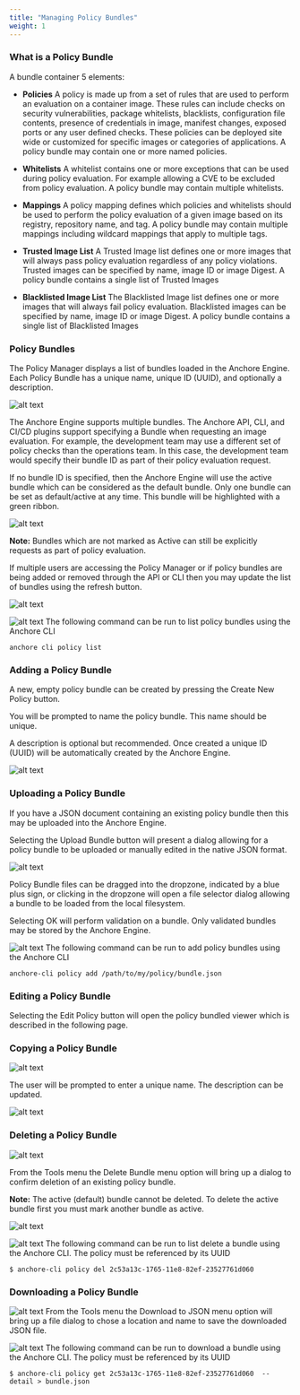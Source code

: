```yaml
---
title: "Managing Policy Bundles"
weight: 1
---
```


### What is a Policy Bundle

A bundle container 5 elements:

- **Policies**
  A policy is made up from a set of rules that are used to perform an evaluation on a container image. These rules can include checks on security vulnerabilities, package whitelists, blacklists, configuration file contents, presence of credentials in image, manifest changes, exposed ports or any user defined checks. These policies can be deployed site wide or customized for specific images or categories of applications.
  A policy bundle may contain one or more named policies.

- **Whitelists**
  A whitelist contains one or more exceptions that can be used during policy evaluation. For example allowing a CVE to be excluded from policy evaluation.
  A policy bundle may contain multiple whitelists.

- **Mappings**
  A policy mapping defines which policies and whitelists should be used to perform the policy evaluation of a given image based on its registry, repository name, and tag.
  A policy bundle may contain multiple mappings including wildcard mappings that apply to multiple tags.

- **Trusted Image List**
  A Trusted Image list defines one or more images that will always pass policy evaluation regardless of any policy violations.
  Trusted images can be specified by name, image ID or image Digest.
  A policy bundle contains a single list of Trusted Images

- **Blacklisted Image List**
  The Blacklisted Image list defines one or more images that will always fail policy evaluation.
  Blacklisted images can be specified by name, image ID or image Digest.
  A policy bundle contains a single list of Blacklisted Images

### Policy Bundles

The Policy Manager displays a list of bundles loaded in the Anchore Engine. Each Policy Bundle has a unique name, unique ID (UUID), and optionally a description.

![alt text](https://s3.amazonaws.com/cdn.freshdesk.com/data/helpdesk/attachments/production/36012354500/original/U-8OZ4juYyzOcQCRpn4hP5IVK_0QtY-9fQ.png?1532736913)

The Anchore Engine supports multiple bundles. The Anchore API, CLI, and CI/CD plugins support specifying a Bundle when requesting an image evaluation. For example, the development team may use a different set of policy checks than the operations team. In this case, the development team would specify their bundle ID as part of their policy evaluation request.

If no bundle ID is specified, then the Anchore Engine will use the active bundle which can be considered as the default bundle. Only one bundle can be set as default/active at any time. This bundle will be highlighted with a green ribbon.

![alt text](https://s3.amazonaws.com/cdn.freshdesk.com/data/helpdesk/attachments/production/36012354455/original/BN4MFr8YJ0WggGop3BOpz62L2OJ2ASH6kg.png?1532736588)

**Note:** Bundles which are not marked as Active can still be explicitly requests as part of policy evaluation. 

If multiple users are accessing the Policy Manager or if policy bundles are being added or removed through the API or CLI then you may update the list of bundles using the refresh button.

![alt text](https://s3.amazonaws.com/cdn.freshdesk.com/data/helpdesk/attachments/production/36005885613/original/mu1VPLNxAcyCfmO2xgW2Rq5lkq3AeEzOVg.png?1525312201)

![alt text](http://static1.squarespace.com/static/53ce4d58e4b09f1cf081aa96/t/53eda86ce4b03190fb1eda4b/1423470352399/?format=1500w) The following command can be run to list policy bundles using the Anchore CLI

`anchore cli policy list`

### Adding a Policy Bundle

A new, empty policy bundle can be created by pressing the Create New Policy button.

You will be prompted to name the policy bundle. This name should be unique. 

A description is optional but recommended. Once created a unique ID (UUID) will be automatically created by the Anchore Engine.

![alt text](https://s3.amazonaws.com/cdn.freshdesk.com/data/helpdesk/attachments/production/36005885677/original/VAJRTdMIvvmKghSkCd2BA0OqvVKiKC9Wdw.png?1525312371)

### Uploading a Policy Bundle

If you have a JSON document containing an existing policy bundle then this may be uploaded into the Anchore Engine.

Selecting the Upload Bundle button will present a dialog allowing for a policy bundle to be uploaded or manually edited in the native JSON format.

![alt text](https://s3.amazonaws.com/cdn.freshdesk.com/data/helpdesk/attachments/production/36005885679/original/zpKU8XdgTCUfCWKrJXd_r-Bp5X3_b553-Q.png?1525312387)

Policy Bundle files can be dragged into the dropzone, indicated by a blue plus sign, or clicking in the dropzone will open a file selector dialog allowing a bundle to be loaded from the local filesystem.

Selecting OK will perform validation on a bundle. Only validated bundles may be stored by the Anchore Engine.

![alt text](http://static1.squarespace.com/static/53ce4d58e4b09f1cf081aa96/t/53eda86ce4b03190fb1eda4b/1423470352399/?format=1500w) The following command can be run to add policy bundles using the Anchore CLI

`anchore-cli policy add /path/to/my/policy/bundle.json`

### Editing a Policy Bundle

Selecting the Edit Policy button will open the policy bundled viewer which is described in the following page.

### Copying a Policy Bundle

![alt text](https://s3.amazonaws.com/cdn.freshdesk.com/data/helpdesk/attachments/production/36005885697/original/H2HdlOBLqDATJ4RSTf1plLnsLNINgFz51w.png?1525312438)

The user will be prompted to enter a unique name. The description can be updated.

![alt text](https://s3.amazonaws.com/cdn.freshdesk.com/data/helpdesk/attachments/production/36005885700/original/IeIirx6vkyF99Cpx1Uj0yQpHRRPlEtVfWA.png?1525312454)

### Deleting a Policy Bundle

![alt text](https://s3.amazonaws.com/cdn.freshdesk.com/data/helpdesk/attachments/production/36005885697/original/H2HdlOBLqDATJ4RSTf1plLnsLNINgFz51w.png?1525312438)

From the Tools menu the Delete Bundle menu option will bring up a dialog to confirm deletion of an existing policy bundle.

**Note:** The active (default) bundle cannot be deleted. To delete the active bundle first you must mark another bundle as active.

![alt text](https://s3.amazonaws.com/cdn.freshdesk.com/data/helpdesk/attachments/production/36005885702/original/aXYtyEfdiYVoExR5FlGXO0o5xqW4w1oyPA.png?1525312473)

![alt text](http://static1.squarespace.com/static/53ce4d58e4b09f1cf081aa96/t/53eda86ce4b03190fb1eda4b/1423470352399/?format=1500w) The following command can be run to list delete a bundle using the Anchore CLI. The policy must be referenced by its UUID

`$ anchore-cli policy del 2c53a13c-1765-11e8-82ef-23527761d060`

### Downloading a Policy Bundle

![alt text](https://s3.amazonaws.com/cdn.freshdesk.com/data/helpdesk/attachments/production/36005885697/original/H2HdlOBLqDATJ4RSTf1plLnsLNINgFz51w.png?1525312438) 
From the Tools menu the Download to JSON menu option will bring up a file dialog to chose a location and name to save the downloaded JSON file.

![alt text](http://static1.squarespace.com/static/53ce4d58e4b09f1cf081aa96/t/53eda86ce4b03190fb1eda4b/1423470352399/?format=1500w) The following command can be run to download a bundle using the Anchore CLI. The policy must be referenced by its UUID

`$ anchore-cli policy get 2c53a13c-1765-11e8-82ef-23527761d060  --detail > bundle.json`
